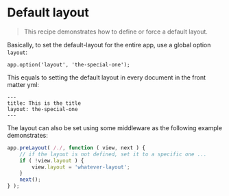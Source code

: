 # Default layout

> This recipe demonstrates how to define or force a default layout.

Basically, to set the default-layout for the entire app, use a global option `layout`:

```
app.option('layout', 'the-special-one');
```

This equals to setting the default layout in every document in the front matter yml:

```
---
title: This is the title
layout: the-special-one
---
```

The layout can also be set using some middleware as the following example demonstrates:

```js
app.preLayout( /./, function ( view, next ) {
	// if the layout is not defined, set it to a specific one ...
	if ( !view.layout ) {
		view.layout = 'whatever-layout';
	}
	next();
} );
```
